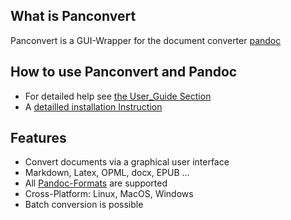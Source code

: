 ## What is Panconvert
Panconvert is a GUI-Wrapper for the document converter [pandoc](http://pandoc.org)

## How to use Panconvert and Pandoc

- For detailed help see [the User_Guide Section](http://panconvert.readthedocs.io/en/latest/User_Guide/Basic_Usage/)
- A [detailled installation Instruction](http://panconvert.readthedocs.io/en/latest/Xtras/Install_Instructions/)

## Features

* Convert documents via a graphical user interface
* Markdown, Latex, OPML, docx, EPUB …
* All [Pandoc-Formats](http://johnmacfarlane.net/pandoc/) are supported
* Cross-Platform: Linux, MacOS, Windows
* Batch conversion is possible





